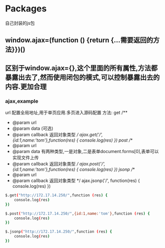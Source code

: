 # Packages
自己封装的js包
## window.ajax=(function () {return {...需要返回的方法}})()
## 区别于window.ajax={},这个里面的所有属性,方法都暴露出去了,然而使用闭包的模式,可以控制暴露出去的内容.更加合理
### ajax,example
url 配置全局地址,用于单页应用.多页进入源码配置
方法:
get
/**
   * @param url
   * @param data (可选)
   * @param callback 返回对象类型
   */
ajax.get('/',{id:1,name:'tom'},function(res) {
  console.log(res)
})
post
/**
   * @param url
   * @param data 有两种类型,一是对象,二是表单document.forms[0],表单可以实现文件上传
   * @param callback 返回对象类型
   */
ajax.post('/',{id:1,name:'tom'},function(res) {
  console.log(res)
})
jsonp
/**
   * @param url
   * @param callback 返回对象类型
   */
ajax.jsonp('/', function(res) {
  console.log(res)
})



```sh
$.get("http://172.17.14.250/",function (res) {
    console.log(res)
})

$.post("http://172.17.14.250/",{id:1,name:'tom'},function (res) {
    console.log(res)
})

$.jsonp("http://172.17.14.250/",function (res) {
    console.log(res)
})
```

